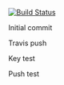 [![Build Status](https://travis-ci.org/wytrych/UPM.svg?branch=master)](https://travis-ci.org/wytrych/UPM)

Initial commit

Travis push

Key test

Push test
